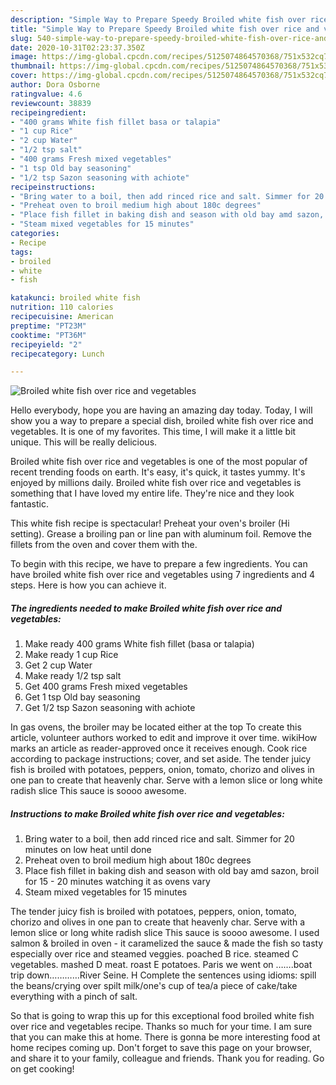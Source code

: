 ```yaml
---
description: "Simple Way to Prepare Speedy Broiled white fish over rice and vegetables"
title: "Simple Way to Prepare Speedy Broiled white fish over rice and vegetables"
slug: 540-simple-way-to-prepare-speedy-broiled-white-fish-over-rice-and-vegetables
date: 2020-10-31T02:23:37.350Z
image: https://img-global.cpcdn.com/recipes/5125074864570368/751x532cq70/broiled-white-fish-over-rice-and-vegetables-recipe-main-photo.jpg
thumbnail: https://img-global.cpcdn.com/recipes/5125074864570368/751x532cq70/broiled-white-fish-over-rice-and-vegetables-recipe-main-photo.jpg
cover: https://img-global.cpcdn.com/recipes/5125074864570368/751x532cq70/broiled-white-fish-over-rice-and-vegetables-recipe-main-photo.jpg
author: Dora Osborne
ratingvalue: 4.6
reviewcount: 38839
recipeingredient:
- "400 grams White fish fillet basa or talapia"
- "1 cup Rice"
- "2 cup Water"
- "1/2 tsp salt"
- "400 grams Fresh mixed vegetables"
- "1 tsp Old bay seasoning"
- "1/2 tsp Sazon seasoning with achiote"
recipeinstructions:
- "Bring water to a boil, then add rinced rice and salt. Simmer for 20 minutes on low heat until done"
- "Preheat oven to broil medium high about 180c degrees"
- "Place fish fillet in baking dish and season with old bay amd sazon, broil for 15 - 20 minutes watching it as ovens vary"
- "Steam mixed vegetables for 15 minutes"
categories:
- Recipe
tags:
- broiled
- white
- fish

katakunci: broiled white fish 
nutrition: 110 calories
recipecuisine: American
preptime: "PT23M"
cooktime: "PT36M"
recipeyield: "2"
recipecategory: Lunch

---
```



![Broiled white fish over rice and vegetables](https://img-global.cpcdn.com/recipes/5125074864570368/751x532cq70/broiled-white-fish-over-rice-and-vegetables-recipe-main-photo.jpg)

Hello everybody, hope you are having an amazing day today. Today, I will show you a way to prepare a special dish, broiled white fish over rice and vegetables. It is one of my favorites. This time, I will make it a little bit unique. This will be really delicious.

Broiled white fish over rice and vegetables is one of the most popular of recent trending foods on earth. It's easy, it's quick, it tastes yummy. It's enjoyed by millions daily. Broiled white fish over rice and vegetables is something that I have loved my entire life. They're nice and they look fantastic.

This white fish recipe is spectacular! Preheat your oven&#39;s broiler (Hi setting). Grease a broiling pan or line pan with aluminum foil. Remove the fillets from the oven and cover them with the.


To begin with this recipe, we have to prepare a few ingredients. You can have broiled white fish over rice and vegetables using 7 ingredients and 4 steps. Here is how you can achieve it.

<!--inarticleads1-->

##### The ingredients needed to make Broiled white fish over rice and vegetables:

1. Make ready 400 grams White fish fillet (basa or talapia)
1. Make ready 1 cup Rice
1. Get 2 cup Water
1. Make ready 1/2 tsp salt
1. Get 400 grams Fresh mixed vegetables
1. Get 1 tsp Old bay seasoning
1. Get 1/2 tsp Sazon seasoning with achiote


In gas ovens, the broiler may be located either at the top To create this article, volunteer authors worked to edit and improve it over time. wikiHow marks an article as reader-approved once it receives enough. Cook rice according to package instructions; cover, and set aside. The tender juicy fish is broiled with potatoes, peppers, onion, tomato, chorizo and olives in one pan to create that heavenly char. Serve with a lemon slice or long white radish slice This sauce is soooo awesome. 

<!--inarticleads2-->

##### Instructions to make Broiled white fish over rice and vegetables:

1. Bring water to a boil, then add rinced rice and salt. Simmer for 20 minutes on low heat until done
1. Preheat oven to broil medium high about 180c degrees
1. Place fish fillet in baking dish and season with old bay amd sazon, broil for 15 - 20 minutes watching it as ovens vary
1. Steam mixed vegetables for 15 minutes


The tender juicy fish is broiled with potatoes, peppers, onion, tomato, chorizo and olives in one pan to create that heavenly char. Serve with a lemon slice or long white radish slice This sauce is soooo awesome. I used salmon &amp; broiled in oven - it caramelized the sauce &amp; made the fish so tasty especially over rice and steamed veggies. poached B rice. steamed C vegetables. mashed D meat. roast E potatoes. Paris we went on …….boat trip down…………River Seine. H Complete the sentences using idioms: spill the beans/crying over spilt milk/one&#39;s cup of tea/a piece of cake/take everything with a pinch of salt. 

So that is going to wrap this up for this exceptional food broiled white fish over rice and vegetables recipe. Thanks so much for your time. I am sure that you can make this at home. There is gonna be more interesting food at home recipes coming up. Don't forget to save this page on your browser, and share it to your family, colleague and friends. Thank you for reading. Go on get cooking!
